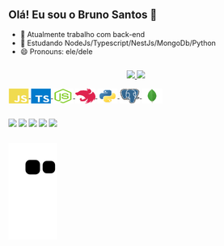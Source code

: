 ## Olá! Eu sou o Bruno Santos 👋

- 🔭 Atualmente trabalho com back-end
- 🌱 Estudando NodeJs/Typescript/NestJs/MongoDb/Python
- 😄 Pronouns: ele/dele

##

<div align="center">
  <a href="https://https://github.com/brunnossanttos">
  <img height="150em" src="https://github-readme-stats.vercel.app/api?username=brunnossanttos&show_icons=true&theme=gotham&include_all_commits=true&count_private=true"/>
  <img height="150em" src="https://github-readme-stats.vercel.app/api/top-langs/?username=brunnossanttos&layout=compact&langs_count=7&theme=gotham"/>
</div>

<div style="display: inline_block"><br>
  <img align="center" alt="Bruno-Js" height="30" width="40" src="https://raw.githubusercontent.com/devicons/devicon/master/icons/javascript/javascript-plain.svg">
  <img align="center" alt="Bruno-Ts" height="30" width="40" src="https://raw.githubusercontent.com/devicons/devicon/master/icons/typescript/typescript-plain.svg">
  <img align="center" alt="Bruno-NodeJs" height="30" width="40" src="https://raw.githubusercontent.com/devicons/devicon/master/icons/nodejs/nodejs-plain.svg">
  <img align="center" alt="Bruno-NestJs" height="30" width="40" src="https://raw.githubusercontent.com/devicons/devicon/master/icons/nestjs/nestjs-plain.svg">
  <img align="center" alt="Bruno-Python" height="30" width="40" src="https://raw.githubusercontent.com/devicons/devicon/master/icons/python/python-original.svg">
  <img align="center" alt="Bruno-Postgresql" height="30" width="40" src="https://raw.githubusercontent.com/devicons/devicon/master/icons/postgresql/postgresql-original.svg">
  <img align="center" alt="Bruno-mongodb" height="30" width="40" src="https://raw.githubusercontent.com/devicons/devicon/master/icons/mongodb/mongodb-original.svg">
</div>

##

<div> 
  <a href="https://instagram.com/brunno_ssanttos" target="_blank"><img src="https://img.shields.io/badge/-Instagram-%23E4405F?style=for-the-badge&logo=instagram&logoColor=white" target="_blank"></a>
  <a href="https://twitter.com/bruno_wayne_" target="_blank"><img src="https://img.shields.io/badge/Twitter-1DA1F2?style=for-the-badge&logo=twitter&logoColor=white" target="_blank"></a> 
 <a href="https://discord.com/users/" target="_blank"><img src="https://img.shields.io/badge/Discord-7289DA?style=for-the-badge&logo=discord&logoColor=white" target="_blank"></a> 
  <a href = "mailto:brunossantosti99@gmail.com"><img src="https://img.shields.io/badge/-Gmail-%23333?style=for-the-badge&logo=gmail&logoColor=white" target="_blank"></a>
  <a href="https://www.linkedin.com/in/bruno-santos-850a28159/" target="_blank"><img src="https://img.shields.io/badge/-LinkedIn-%230077B5?style=for-the-badge&logo=linkedin&logoColor=white" target="_blank"></a> 
  
  ##
 
  ![Snake animation](https://github.com/brunnossanttos/brunnossanttos/blob/output/github-contribution-grid-snake.svg)
 
</div>
